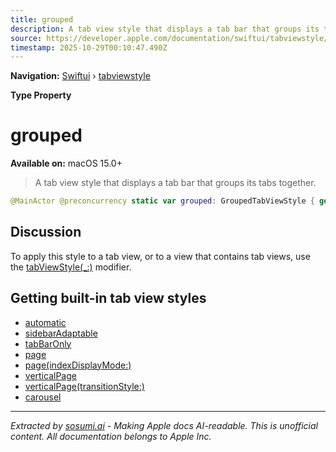 ```yaml
---
title: grouped
description: A tab view style that displays a tab bar that groups its tabs together.
source: https://developer.apple.com/documentation/swiftui/tabviewstyle/grouped
timestamp: 2025-10-29T00:10:47.490Z
---
```


**Navigation:** [Swiftui](/documentation/swiftui) › [tabviewstyle](/documentation/swiftui/tabviewstyle)

**Type Property**

# grouped

**Available on:** macOS 15.0+

> A tab view style that displays a tab bar that groups its tabs together.

```swift
@MainActor @preconcurrency static var grouped: GroupedTabViewStyle { get }
```

## Discussion

To apply this style to a tab view, or to a view that contains tab views, use the [tabViewStyle(_:)](/documentation/swiftui/view/tabviewstyle(_:)) modifier.

## Getting built-in tab view styles

- [automatic](/documentation/swiftui/tabviewstyle/automatic)
- [sidebarAdaptable](/documentation/swiftui/tabviewstyle/sidebaradaptable)
- [tabBarOnly](/documentation/swiftui/tabviewstyle/tabbaronly)
- [page](/documentation/swiftui/tabviewstyle/page)
- [page(indexDisplayMode:)](/documentation/swiftui/tabviewstyle/page(indexdisplaymode:))
- [verticalPage](/documentation/swiftui/tabviewstyle/verticalpage)
- [verticalPage(transitionStyle:)](/documentation/swiftui/tabviewstyle/verticalpage(transitionstyle:))
- [carousel](/documentation/swiftui/tabviewstyle/carousel)

---

*Extracted by [sosumi.ai](https://sosumi.ai) - Making Apple docs AI-readable.*
*This is unofficial content. All documentation belongs to Apple Inc.*
